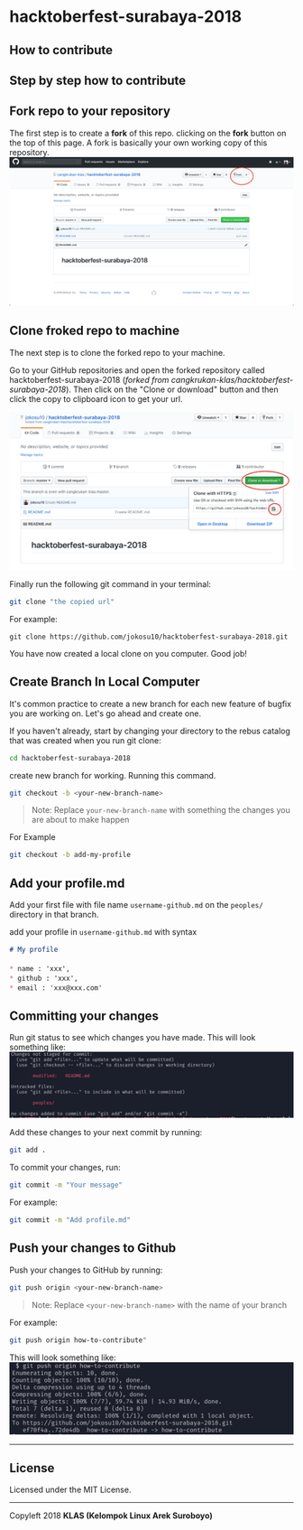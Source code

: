 # hacktoberfest-surabaya-2018

## How to contribute

## Step by step how to contribute

## Fork repo to your repository

The first step is to create a **fork** of this repo. clicking on the **fork** button on the top of this page. A fork is basically your own working copy of this repository.
![Forking the repo](.github/fork.png)

## Clone froked repo to machine

The next step is to clone the forked repo to your machine.

Go to your GitHub repositories and open the forked repository called hacktoberfest-surabaya-2018 (_forked from cangkrukan-klas/hacktoberfest-surabaya-2018_). Then click on the "Clone or download" button and then click the copy to clipboard icon to get your url.

![Clone from forking repo](.github/clone.png)

Finally run the following git command in your terminal:

```sh
git clone "the copied url"
```

For example:

```
git clone https://github.com/jokosu10/hacktoberfest-surabaya-2018.git
```

You have now created a local clone on you computer. Good job!

## Create Branch In Local Computer

It's common practice to create a new branch for each new feature of bugfix you are working on. Let's go ahead and create one.

If you haven't already, start by changing your directory to the rebus catalog that was created when you run git clone:

```sh
cd hacktoberfest-surabaya-2018
```

create new branch for working. Running this command.

```sh
git checkout -b <your-new-branch-name>
```

> Note: Replace `your-new-branch-name` with something the changes you are about to make happen

For Example

```sh
git checkout -b add-my-profile
```

## Add your profile.md

Add your first file with file name `username-github.md` on the `peoples/` directory in that branch.

add your profile in `username-github.md` with syntax

```md
# My profile

* name : 'xxx',
* github : 'xxx',
* email : 'xxx@xxx.com'
```

## Committing your changes

Run git status to see which changes you have made. This will look something like:
![Git Status](.github/git-status.png)

Add these changes to your next commit by running:

```sh
git add .
```

To commit your changes, run:

```sh
git commit -m "Your message"
```

For example:

```sh
git commit -m "Add profile.md"
```

## Push your changes to Github

Push your changes to GitHub by running:

```sh
git push origin <your-new-branch-name>
```

> Note: Replace `<your-new-branch-name>` with the name of your branch

For example:

```sh
git push origin how-to-contribute"
```

This will look something like:
![Git Push Github](.github/git-push-branch.png)

-----

## License

Licensed under the MIT License.

-----

Copyleft 2018 **KLAS (Kelompok Linux Arek Suroboyo)**
